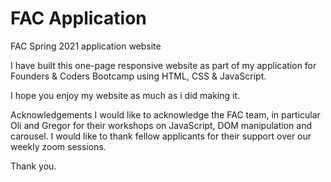 # FAC Application 
FAC Spring 2021 application website 

I have built this one-page responsive website as part of my application for Founders & Coders Bootcamp using HTML, CSS & JavaScript. 

I hope you enjoy my website as much as i did making it.

Acknowledgements
I would like to acknowledge the FAC team, in particular Oli and Gregor for their workshops on JavaScript, DOM manipulation and carousel. 
I would like to thank fellow applicants for their support over our weekly zoom sessions.

Thank you. 